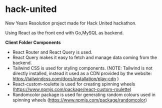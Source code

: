 # hack-united

New Years Resolution project made for Hack United hackathon.

Using React as the front end with Go,MySQL as backend.

**Client Folder Components**

- React Router and React Query is used.
- React Query makes it easy to fetch and manage data coming from the backend.
- Tailwind CSS is used for styling components. (NOTE: Tailwind is not directly installed, instead it used as a CDN provided by the website: https://tailwindcss.com/docs/installation/play-cdn )
- React-custom-roulette is used for creating spinning wheels (https://www.npmjs.com/package/react-custom-roulette)
- Randomcolor package is used for generating random colours used in spinning wheels (https://www.npmjs.com/package/randomcolor)
